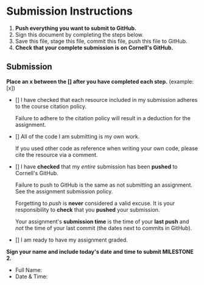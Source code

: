 # Submission Instructions

1. **Push everything you want to submit to GitHub.**
2. Sign this document by completing the steps below.
3. Save this file, stage this file, commit this file, push this file to GitHub.
4. **Check that your complete submission is on Cornell's GitHub.**

## Submission

**Place an x between the [] after you have completed each step.** (example: [x])

- [] I have checked that each resource included in my submission adheres to the course citation policy.

    Failure to adhere to the citation policy will result in a deduction for the assignment.

- [] All of the code I am submitting is my own work.

    If you used other code as reference when writing your own code, please cite the resource via a comment.

- [] I have **checked** that my _entire_ submission has been **pushed** to Cornell's GitHub.

    Failure to push to GitHub is the same as not submitting an assignment. See the assignment submission policy.

    Forgetting to _push_ is **never** considered a valid excuse. It is your responsibility to **check** that you **pushed** your submission.

    Your assignment's **submission time** is the time of your **last push** and _not_ the time of your last commit (the dates next to commits in GitHub).

- [] I am ready to have my assignment graded.

**Sign your name and include today's date and time to submit MILESTONE 2.**

- Full Name:
- Date & Time:
